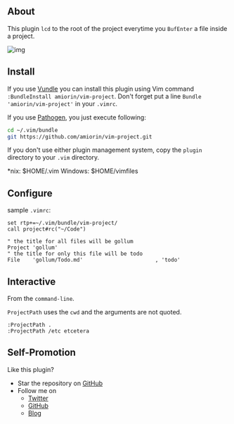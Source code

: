 ## About
This plugin ``lcd`` to the root of the project everytime you ``BufEnter`` a
file inside a project.

![img][0]

## Install
If you use [Vundle][1] you can install this plugin using Vim command `:BundleInstall amiorin/vim-project`.
Don't forget put a line `Bundle 'amiorin/vim-project'` in your `.vimrc`.

If you use [Pathogen][2], you just execute following:

```sh
cd ~/.vim/bundle
git https://github.com/amiorin/vim-project.git
```

If you don't use either plugin management system, copy the `plugin` directory to your `.vim` directory.

\*nix: $HOME/.vim
Windows: $HOME/vimfiles

## Configure
sample ``.vimrc``:

```vim
set rtp+=~/.vim/bundle/vim-project/
call project#rc("~/Code")

" the title for all files will be gollum
Project 'gollum'
" the title for only this file will be todo
File    'gollum/Todo.md'                       , 'todo'
```

## Interactive
From the ``command-line``.

``ProjectPath`` uses the ``cwd`` and the arguments are not quoted.
```vim
:ProjectPath .
:ProjectPath /etc etcetera
```

## Self-Promotion
Like this plugin?
* Star the repository on [GitHub](https://github.com/amiorin/vim-fenced-code-blocks)
* Follow me on
  * [Twitter](http://twitter.com/amiorin)
  * [GitHub](https://github.com/amiorin)
  * [Blog](http://albertomiorin.com)

[0]: https://pbs.twimg.com/media/BIcCUupCMAEG8Lg.png:large
[1]: https://github.com/gmarik/vundle.git
[2]: https://github.com/tpope/vim-pathogen
